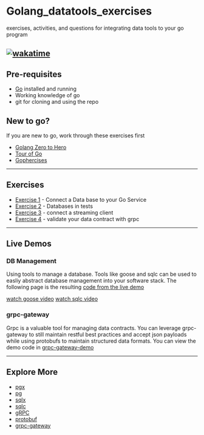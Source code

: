 # Golang_datatools_exercises

exercises, activities, and questions for integrating data tools to your go program

## [![wakatime](https://wakatime.com/badge/user/953eeb5a-d347-44af-9d8b-a5b8a918cecf/project/815add1c-01f3-412e-b6cd-730805338e0e.svg)](https://wakatime.com/badge/user/953eeb5a-d347-44af-9d8b-a5b8a918cecf/project/815add1c-01f3-412e-b6cd-730805338e0e)

## Pre-requisites

* [Go](https://go.dev/) installed and running
* Working knowledge of go
* git for cloning and using the repo

## New to go?

If you are new to go, work through these exercises first

* [Golang Zero to Hero](https://github.com/Soypete/Golang_tutorial_zero_to_hero)
* [Tour of Go](https://go.dev/tour/welcome/1)
* [Gophercises](https://gophercises.com/)

---

## Exercises

* [Exercise 1](/ex-1-connection/README.md) - Connect a Data base to your Go Service
* [Exercise 2](/ex-2-mocking-db-test/README.md) - Databases in tests
* [Exercise 3](/ex-3-streaming/READEME.md) - connect a streaming client
* [Exercise 4](/ex-4-data-contracts/README.md) - validate your data contract with grpc

---

## Live Demos

### DB Management

Using tools to manage a database. Tools like goose and sqlc can be used to easliy abstract database management into your software stack. The following page is the resulting [code from the live demo](database-demo/main.go)

[watch goose video](https://youtu.be/3TnEeRttvyo)
[watch sqlc video](https://youtu.be/X5VGxx4aQAU)

### grpc-gateway

Grpc is a valuable tool for managing data contracts. You can leverage grpc-gateway to still maintain restful best practices and accept json payloads while using protobufs to maintain structured data formats. You can view the demo code in [grpc-gateway-demo](/grpc-gateway-demo/main.go)

---

## Explore More

* [pgx](https://github.com/jackc/pgx)
* [pg](https://github.com/lib/pq)
* [sqlx](https://github.com/jmoiron/sqlx)
* [sqlc](https://sqlc.dev/)
* [gRPC](https://grpc.io/)
* [protobuf](https://protobuf.dev/)
* [grpc-gateway](https://github.com/grpc-ecosystem/grpc-gateway)

